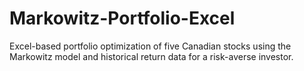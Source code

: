 # Markowitz-Portfolio-Excel
Excel-based portfolio optimization of five Canadian stocks using the Markowitz model and historical return data for a risk-averse investor.
